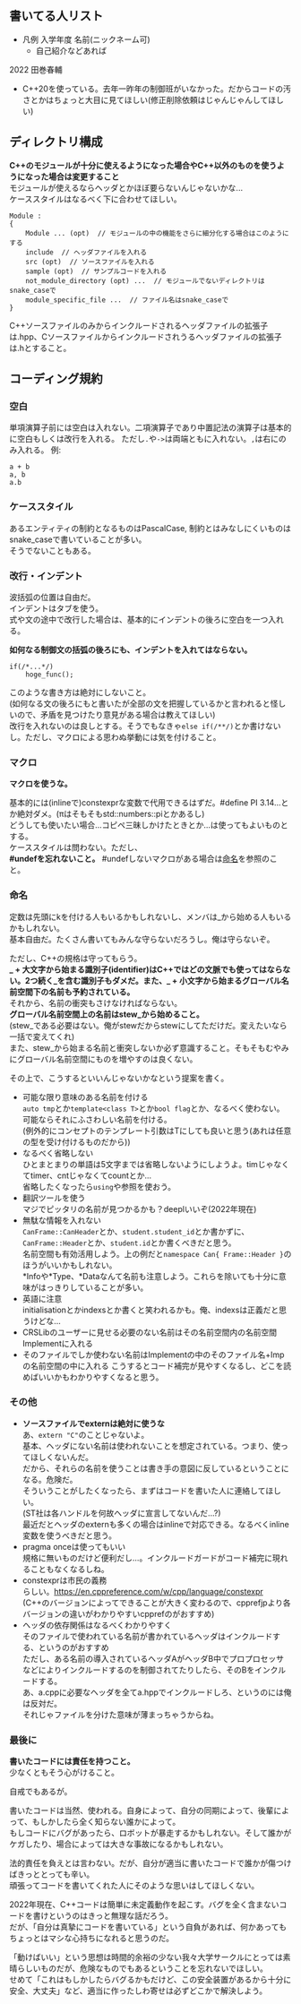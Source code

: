 ## 書いてる人リスト
- 凡例
入学年度 名前(ニックネーム可)
  - 自己紹介などあれば

2022 田巻春輔
- C++20を使っている。去年一昨年の制御班がいなかった。だからコードの汚さとかはちょっと大目に見てほしい(修正削除依頼はじゃんじゃんしてほしい)

## ディレクトリ構成
**C++のモジュールが十分に使えるようになった場合やC++以外のものを使うようになった場合は変更すること**  
モジュールが使えるならヘッダとかほぼ要らないんじゃないかな...  
ケーススタイルはなるべく下に合わせてほしい。  

```
Module :
{
	Module ... (opt)  // モジュールの中の機能をさらに細分化する場合はこのようにする
	include  // ヘッダファイルを入れる
	src (opt)  // ソースファイルを入れる
	sample (opt)  // サンプルコードを入れる
	not_module_directory (opt) ...  // モジュールでないディレクトリはsnake_caseで
	module_specific_file ...  // ファイル名はsnake_caseで
}

```

C++ソースファイルのみからインクルードされるヘッダファイルの拡張子は.hpp、Cソースファイルからインクルードされうるヘッダファイルの拡張子は.hとすること。

## コーディング規約
### 空白
単項演算子前には空白は入れない。二項演算子であり中置記法の演算子は基本的に空白もしくは改行を入れる。
ただし```.```や```->```は両端ともに入れない。```,```は右にのみ入れる。
例:
```
a + b
a, b
a.b
```

### ケーススタイル
あるエンティティの制約となるものはPascalCase, 制約とはみなしにくいものはsnake_caseで書いていることが多い。  
そうでないこともある。  

### 改行・インデント
波括弧の位置は自由だ。  
インデントはタブを使う。  
式や文の途中で改行した場合は、基本的にインデントの後ろに空白を一つ入れる。  
  
**如何なる制御文の括弧の後ろにも、インデントを入れてはならない。**  
```
if(/*...*/)
	hoge_func();
```
このような書き方は絶対にしないこと。  
(如何なる文の後ろにもと書いたが全部の文を把握しているかと言われると怪しいので、矛盾を見つけたり意見がある場合は教えてほしい)  
改行を入れないのは良しとする。そうでもなきゃ```else if(/**/)```とか書けないし。ただし、マクロによる思わぬ挙動には気を付けること。  

### マクロ

**マクロを使うな。**  

基本的には(inlineで)constexprな変数で代用できるはずだ。#define PI 3.14...とか絶対ダメ。(πはそもそもstd::numbers::piとかあるし)  
どうしても使いたい場合...コピペ三昧しかけたときとか...は使ってもよいものとする。  
ケーススタイルは問わない。ただし、  
**#undefを忘れないこと。**
#undefしないマクロがある場合は[命名](#naming)を参照のこと。

<a id="naming"></a>

### 命名
定数は先頭にkを付ける人もいるかもしれないし、メンバは_から始める人もいるかもしれない。  
基本自由だ。たくさん書いてもみんな守らないだろうし。俺は守らないぞ。 

ただし、C++の規格は守ってもらう。  
**_ + 大文字から始まる識別子(identifier)はC++ではどの文脈でも使ってはならない。2つ続く_を含む識別子もダメだ。また、_ + 小文字から始まるグローバル名前空間下の名前も予約されている。**  
それから、名前の衝突もさけなければならない。  
**グローバル名前空間上の名前はstew_から始めること。**  
(stew_である必要はない。俺がstewだからstewにしてただけだ。変えたいなら一括で変えてくれ)  
また、stew_から始まる名前と衝突しないか必ず意識すること。そもそもむやみにグローバル名前空間にものを増やすのは良くない。

その上で、こうするといいんじゃないかなという提案を書く。
- 可能な限り意味のある名前を付ける  
```auto tmp```とか```template<class T>```とか```bool flag```とか、なるべく使わない。可能ならそれにふさわしい名前を付ける。  
(例外的にコンセプトのテンプレート引数はTにしても良いと思う(あれは任意の型を受け付けるものだから))
- なるべく省略しない  
ひとまとまりの単語は5文字までは省略しないようにしようよ。timじゃなくてtimer、cntじゃなくてcountとか...  
省略したくなったら```using```や参照を使おう。
- 翻訳ツールを使う  
マジでピッタリの名前が見つかるかも？deeplいいぞ(2022年現在)
- 無駄な情報を入れない  
```CanFrame::CanHeader```とか、```student.student_id```とか書かずに、```CanFrame::Header```とか、```student.id```とか書くべきだと思う。  
名前空間も有効活用しよう。上の例だと```namespace Can{ Frame::Header }```のほうがいいかもしれない。  
\*Infoや\*Type、\*Dataなんて名前も注意しよう。これらを除いても十分に意味がはっきりしていることが多い。  
- 英語に注意  
initialisationとかindexsとか書くと笑われるかも。俺、indexsは正義だと思うけどな...
- CRSLibのユーザーに見せる必要のない名前はその名前空間内の名前空間Implementに入れる
- そのファイルでしか使わない名前はImplementの中のそのファイル名+Impの名前空間の中に入れる
こうするとコード補完が見やすくなるし、どこを読めばいいかもわかりやすくなると思う。

### その他
- **ソースファイルでexternは絶対に使うな**  
あ、```extern "C"```のことじゃないよ。  
基本、ヘッダにない名前は使われないことを想定されている。つまり、使ってほしくないんだ。  
だから、それらの名前を使うことは書き手の意図に反しているということになる。危険だ。  
そういうことがしたくなったら、まずはコードを書いた人に連絡してほしい。  
(ST社は各ハンドルを何故ヘッダに宣言してないんだ...?)  
最近だとヘッダのexternも多くの場合はinlineで対応できる。なるべくinline変数を使うべきだと思う。
- pragma onceは使ってもいい  
規格に無いものだけど便利だし...。インクルードガードがコード補完に現れることもなくなるしね。
- constexprは市民の義務  
らしい。https://en.cppreference.com/w/cpp/language/constexpr  
(C++のバージョンによってできることが大きく変わるので、cpprefjpより各バージョンの違いがわかりやすいcpprefのがおすすめ)
- ヘッダの依存関係はなるべくわかりやすく  
そのファイルで使われている名前が書かれているヘッダはインクルードする、というのがおすすめ  
ただし、ある名前の導入されているヘッダAがヘッダB中でプロプロセッサなどによりインクルードするのを制御されてたりしたら、そのBをインクルードする。  
あ、a.cppに必要なヘッダを全てa.hppでインクルードしろ、というのには俺は反対だ。  
それじゃファイルを分けた意味が薄まっちゃうからね。  

### 最後に
**書いたコードには責任を持つこと。**  
少なくともそう心がけること。  

自戒でもあるが。  

書いたコードは当然、使われる。自身によって、自分の同期によって、後輩によって、もしかしたら全く知らない誰かによって。  
もしコードにバグがあったら、ロボットが暴走するかもしれない。そして誰かがケガしたり、場合によっては大きな事故になるかもしれない。  

法的責任を負えとは言わない。だが、自分が適当に書いたコードで誰かが傷つけばきっととっても辛い。  
頑張ってコードを書いてくれた人にそのような思いはしてほしくない。  

2022年現在、C++コードは簡単に未定義動作を起こす。バグを全く含まないコードを書けというのはきっと無理な話だろう。  
だが、「自分は真摯にコードを書いている」という自負があれば、何かあってもちょっとはマシな心持ちになれると思うのだ。  

「動けばいい」という思想は時間的余裕の少ない我々大学サークルにとっては素晴らしいものだが、危険なものでもあるということを忘れないでほしい。  
せめて「これはもしかしたらバグるかもだけど、この安全装置があるから十分に安全、大丈夫」など、適当に作ったしわ寄せは必ずどこかで解決しよう。